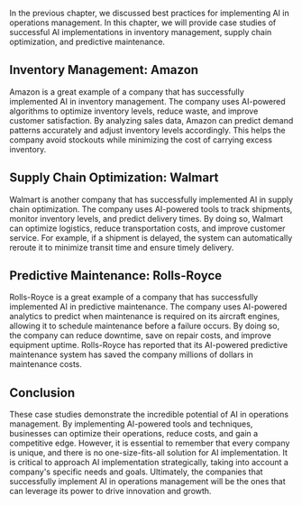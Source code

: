 

In the previous chapter, we discussed best practices for implementing AI in operations management. In this chapter, we will provide case studies of successful AI implementations in inventory management, supply chain optimization, and predictive maintenance.

Inventory Management: Amazon
----------------------------

Amazon is a great example of a company that has successfully implemented AI in inventory management. The company uses AI-powered algorithms to optimize inventory levels, reduce waste, and improve customer satisfaction. By analyzing sales data, Amazon can predict demand patterns accurately and adjust inventory levels accordingly. This helps the company avoid stockouts while minimizing the cost of carrying excess inventory.

Supply Chain Optimization: Walmart
----------------------------------

Walmart is another company that has successfully implemented AI in supply chain optimization. The company uses AI-powered tools to track shipments, monitor inventory levels, and predict delivery times. By doing so, Walmart can optimize logistics, reduce transportation costs, and improve customer service. For example, if a shipment is delayed, the system can automatically reroute it to minimize transit time and ensure timely delivery.

Predictive Maintenance: Rolls-Royce
-----------------------------------

Rolls-Royce is a great example of a company that has successfully implemented AI in predictive maintenance. The company uses AI-powered analytics to predict when maintenance is required on its aircraft engines, allowing it to schedule maintenance before a failure occurs. By doing so, the company can reduce downtime, save on repair costs, and improve equipment uptime. Rolls-Royce has reported that its AI-powered predictive maintenance system has saved the company millions of dollars in maintenance costs.

Conclusion
----------

These case studies demonstrate the incredible potential of AI in operations management. By implementing AI-powered tools and techniques, businesses can optimize their operations, reduce costs, and gain a competitive edge. However, it is essential to remember that every company is unique, and there is no one-size-fits-all solution for AI implementation. It is critical to approach AI implementation strategically, taking into account a company's specific needs and goals. Ultimately, the companies that successfully implement AI in operations management will be the ones that can leverage its power to drive innovation and growth.
